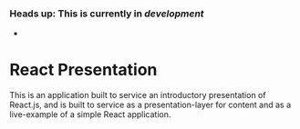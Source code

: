 ### Heads up: This is currently in *development*
-
# React Presentation

This is an application built to service an introductory presentation of React.js, and is built to service as a presentation-layer for content and as a live-example of a simple React application. 